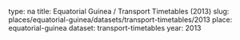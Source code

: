 type: na
title: Equatorial Guinea / Transport Timetables (2013)
slug: places/equatorial-guinea/datasets/transport-timetables/2013
place: equatorial-guinea
dataset: transport-timetables
year: 2013
